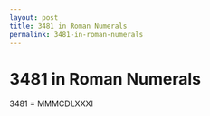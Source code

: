 ```yaml
---
layout: post
title: 3481 in Roman Numerals
permalink: 3481-in-roman-numerals
---
```


# 3481 in Roman Numerals

3481 = MMMCDLXXXI
